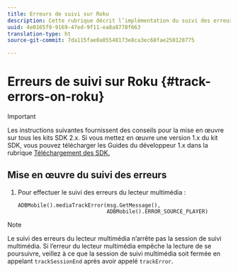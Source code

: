 ```yaml
---
title: Erreurs de suivi sur Roku
description: Cette rubrique décrit l’implémentation du suivi des erreurs à l’aide du SDK Media sur Roku.
uuid: 4e0165f9-9169-47ed-9f11-ea8a8778f663
translation-type: ht
source-git-commit: 7da115fae0a05548173e8ca3ec68fae250128775

---
```



# Erreurs de suivi sur Roku {#track-errors-on-roku}

>[!IMPORTANT]
>
>Les instructions suivantes fournissent des conseils pour la mise en œuvre sur tous les kits SDK 2.x. Si vous mettez en œuvre une version 1.x du kit SDK, vous pouvez télécharger les Guides du développeur 1.x dans la rubrique [Téléchargement des SDK.](/help/sdk-implement/download-sdks.md)

## Mise en œuvre du suivi des erreurs

1. Pour effectuer le suivi des erreurs du lecteur multimédia :

   ```
   ADBMobile().mediaTrackError(msg.GetMessage(), 
                               ADBMobile().ERROR_SOURCE_PLAYER)
   ```

>[!NOTE]
>
>Le suivi des erreurs du lecteur multimédia n’arrête pas la session de suivi multimédia. Si l’erreur du lecteur multimédia empêche la lecture de se poursuivre, veillez à ce que la session de suivi multimédia soit fermée en appelant `trackSessionEnd` après avoir appelé `trackError`.

